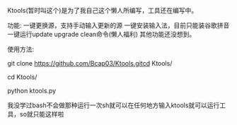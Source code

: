 Ktools(暂时叫这个)是为了我自己这个懒人所编写，工具还在编写中。

功能:
一键更换源，支持手动输入更新的源
一键安装输入法，目前只能装谷歌拼音
一键运行update upgrade clean命令(懒人福利)
其他功能还没想到。

使用方法:

git clone https://github.com/Bcap03/Ktools.gitcd Ktools/

cd Ktools/

python ktools.py

我没学过bash不会做那种运行一次sh就可以在任何地方输入ktools就可以运行工具，so就只能这样啦
